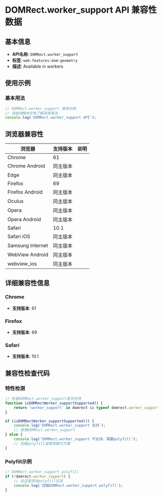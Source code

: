 # DOMRect.worker_support API 兼容性数据

## 基本信息

- **API名称**: `DOMRect.worker_support`
- **标签**: `web-features:dom-geometry`
- **描述**: Available in workers

## 使用示例

### 基本用法

```javascript
// DOMRect.worker_support 使用示例
// 请查阅MDN文档了解具体用法
console.log('DOMRect.worker_support API');
```

## 浏览器兼容性

| 浏览器 | 支持版本 | 说明 |
|--------|----------|------|
| Chrome | 61 |  |
| Chrome Android | 同主版本 |  |
| Edge | 同主版本 |  |
| Firefox | 69 |  |
| Firefox Android | 同主版本 |  |
| Oculus | 同主版本 |  |
| Opera | 同主版本 |  |
| Opera Android | 同主版本 |  |
| Safari | 10.1 |  |
| Safari iOS | 同主版本 |  |
| Samsung Internet | 同主版本 |  |
| WebView Android | 同主版本 |  |
| webview_ios | 同主版本 |  |

## 详细兼容性信息

### Chrome

- **支持版本**: 61

### Firefox

- **支持版本**: 69

### Safari

- **支持版本**: 10.1

## 兼容性检查代码

### 特性检测

```javascript
// 检查DOMRect.worker_support是否支持
function isDOMRectWorker_supportSupported() {
    return 'worker_support' in domrect && typeof domrect.worker_support === 'function';
}

if (isDOMRectWorker_supportSupported()) {
    console.log('DOMRect.worker_support 支持');
    // 使用DOMRect.worker_support
} else {
    console.log('DOMRect.worker_support 不支持，需要polyfill');
    // 加载polyfill或使用替代方案
}
```

### Polyfill示例

```javascript
// DOMRect.worker_support polyfill
if (!domrect.worker_support) {
    // 在这里添加polyfill实现
    console.log('加载DOMRect.worker_support polyfill');
}
```

